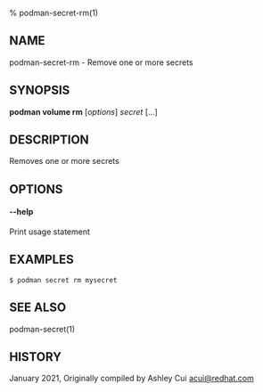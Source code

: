 % podman-secret-rm(1)

## NAME
podman\-secret\-rm - Remove one or more secrets

## SYNOPSIS
**podman volume rm** [*options*] *secret* [...]

## DESCRIPTION

Removes one or more secrets

## OPTIONS


#### **--help**

Print usage statement


## EXAMPLES

```
$ podman secret rm mysecret

```

## SEE ALSO
podman-secret(1)

## HISTORY
January 2021, Originally compiled by Ashley Cui <acui@redhat.com>